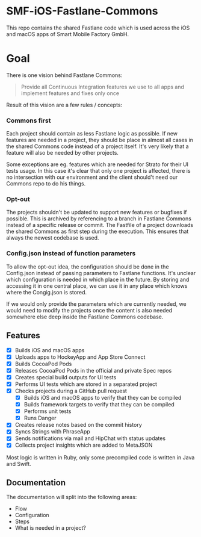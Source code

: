 # SMF-iOS-Fastlane-Commons

This repo contains the shared Fastlane code which is used across the iOS and macOS apps of Smart Mobile Factory GmbH.

# Goal

There is one vision behind Fastlane Commons:

> Provide all Continuous Integration features we use to all apps and implement features and fixes only once

Result of this vision are a few rules / concepts:

### Commons first
Each project should contain as less Fastlane logic as possible. If new features are needed in a project, they should be place in almost all cases in the shared Commons code instead of a project itself. It's very likely that a feature will also be needed by other projects.

Some exceptions are eg. features which are needed for Strato for their UI tests usage. In this case it's clear that only one project is affected, there is no intersection with our environment and the client should't need our Commons repo to do his things.

### Opt-out

The projects shouldn't be updated to support new features or bugfixes if possible. This is archived by referencing to a branch in Fastlane Commons instead of a specific release or commit. The Fastfile of a project downloads the shared Commons as first step during the execution. This ensures that always the newest codebase is used.
  
### Config.json instead of function parameters

To allow the opt-out idea, the configuration should be done in the Config.json instead of passing parameters to Fastlane functions.
It's unclear which configuration is needed in which place in the future. By storing and accessing it in one central place, we can use it in any place which knows where the Congig.json is stored.

If we would only provide the parameters which are currently needed, we would need to modify the projects once the content is also needed somewhere else deep inside the Fastlane Commons codebase.

## Features

- [x] Builds iOS and macOS apps
- [x] Uploads apps to HockeyApp and App Store Connect
- [x] Builds CocoaPod Pods
- [x] Releases CocoaPod Pods in the official and private Spec repos
- [x] Creates special build outputs for UI tests
- [x] Performs UI tests which are stored in a separated project
- [x] Checks projects during a GitHub pull request
  - [x] Builds iOS and macOS apps to verify that they can be compiled
  - [x] Builds framework targets to verify that they can be compiled
  - [x] Performs unit tests
  - [x] Runs Danger
- [x] Creates release notes based on the commit history
- [x] Syncs Strings with PhraseApp
- [x] Sends notifications via mail and HipChat with status updates
- [x] Collects project insights which are added to MetaJSON

Most logic is written in Ruby, only some precompiled code is written in Java and Swift.

## Documentation

The documentation will split into the following areas:

- Flow
- Configuration
- Steps
- What is needed in a project?
